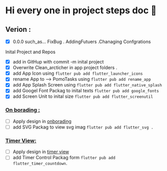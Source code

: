 # Hi every one in project steps doc 📄

## Verion :

* [X] 0.0.0 such_as...  FixBug . AddingFutuers .Chanaging Confgrations

Inital Project and Repos

* [X] add in GitHup with commit -m  inital project
* [X] Overwrite Clean_arcticher in app project folders .
* [X] add App  Icon using `flutter pub add flutter_launcher_icons`
* [X] rename App to --> PomoTasks  using  `flutter pub add rename_app`
* [X] add App Splash Screen using  `flutter pub add flutter_native_splash`
* [X] add Googel Font Packag to inital texts  `flutter pub add google_fonts`
* [X] add Screen Unit to inital size `flutter pub add flutter_screenutil`

### [On borading :](ui_preview/onboarding.png)

* [ ] Apply design in [onborading](https://www.figma.com/design/eUciE7IoxerD0hPFjcs8WQ/Working-%F0%9F%A4%B7%E2%80%8D%E2%99%82%EF%B8%8F?node-id=9-2&t=t6CoRFf3bPYlqY7n-1)
* [ ] add SVG Packag to  view svg imag `flutter pub add flutter_svg .`

### [Timer View:](ui_preview/timer.png)

* [ ] Apply design in [timer view](https://www.figma.com/design/eUciE7IoxerD0hPFjcs8WQ/Working-%F0%9F%A4%B7%E2%80%8D%E2%99%82%EF%B8%8F?node-id=2-2&t=t6CoRFf3bPYlqY7n-1)
* [ ] add Timer Control Packag form `flutter pub add flutter_timer_countdown`.
